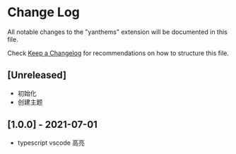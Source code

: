 # Change Log

All notable changes to the "yanthems" extension will be documented in this file.

Check [Keep a Changelog](http://keepachangelog.com/) for recommendations on how to structure this file.

## [Unreleased]

- 初始化
- 创建主题

## [1.0.0] - 2021-07-01

* typescript vscode 高亮
